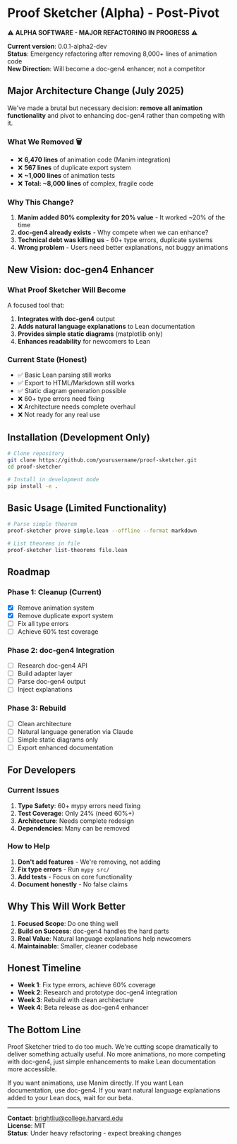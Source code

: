 # Proof Sketcher (Alpha) - Post-Pivot

⚠️ **ALPHA SOFTWARE - MAJOR REFACTORING IN PROGRESS** ⚠️

**Current version**: 0.0.1-alpha2-dev  
**Status**: Emergency refactoring after removing 8,000+ lines of animation code  
**New Direction**: Will become a doc-gen4 enhancer, not a competitor

## Major Architecture Change (July 2025)

We've made a brutal but necessary decision: **remove all animation functionality** and pivot to enhancing doc-gen4 rather than competing with it.

### What We Removed 🗑️
- ❌ **6,470 lines** of animation code (Manim integration)
- ❌ **567 lines** of duplicate export system
- ❌ **~1,000 lines** of animation tests
- ❌ **Total: ~8,000 lines** of complex, fragile code

### Why This Change?
1. **Manim added 80% complexity for 20% value** - It worked ~20% of the time
2. **doc-gen4 already exists** - Why compete when we can enhance?
3. **Technical debt was killing us** - 60+ type errors, duplicate systems
4. **Wrong problem** - Users need better explanations, not buggy animations

## New Vision: doc-gen4 Enhancer

### What Proof Sketcher Will Become
A focused tool that:
1. **Integrates with doc-gen4** output
2. **Adds natural language explanations** to Lean documentation
3. **Provides simple static diagrams** (matplotlib only)
4. **Enhances readability** for newcomers to Lean

### Current State (Honest)
- ✅ Basic Lean parsing still works
- ✅ Export to HTML/Markdown still works
- ✅ Static diagram generation possible
- ❌ 60+ type errors need fixing
- ❌ Architecture needs complete overhaul
- ❌ Not ready for any real use

## Installation (Development Only)

```bash
# Clone repository
git clone https://github.com/yourusername/proof-sketcher.git
cd proof-sketcher

# Install in development mode
pip install -e .
```

## Basic Usage (Limited Functionality)

```bash
# Parse simple theorem
proof-sketcher prove simple.lean --offline --format markdown

# List theorems in file
proof-sketcher list-theorems file.lean
```

## Roadmap

### Phase 1: Cleanup (Current)
- [x] Remove animation system
- [x] Remove duplicate export system
- [ ] Fix all type errors
- [ ] Achieve 60% test coverage

### Phase 2: doc-gen4 Integration
- [ ] Research doc-gen4 API
- [ ] Build adapter layer
- [ ] Parse doc-gen4 output
- [ ] Inject explanations

### Phase 3: Rebuild
- [ ] Clean architecture
- [ ] Natural language generation via Claude
- [ ] Simple static diagrams only
- [ ] Export enhanced documentation

## For Developers

### Current Issues
1. **Type Safety**: 60+ mypy errors need fixing
2. **Test Coverage**: Only 24% (need 60%+)
3. **Architecture**: Needs complete redesign
4. **Dependencies**: Many can be removed

### How to Help
1. **Don't add features** - We're removing, not adding
2. **Fix type errors** - Run `mypy src/`
3. **Add tests** - Focus on core functionality
4. **Document honestly** - No false claims

## Why This Will Work Better

1. **Focused Scope**: Do one thing well
2. **Build on Success**: doc-gen4 handles the hard parts
3. **Real Value**: Natural language explanations help newcomers
4. **Maintainable**: Smaller, cleaner codebase

## Honest Timeline

- **Week 1**: Fix type errors, achieve 60% coverage
- **Week 2**: Research and prototype doc-gen4 integration
- **Week 3**: Rebuild with clean architecture
- **Week 4**: Beta release as doc-gen4 enhancer

## The Bottom Line

Proof Sketcher tried to do too much. We're cutting scope dramatically to deliver something actually useful. No more animations, no more competing with doc-gen4, just simple enhancements to make Lean documentation more accessible.

If you want animations, use Manim directly. If you want Lean documentation, use doc-gen4. If you want natural language explanations added to your Lean docs, wait for our beta.

---

**Contact**: brightliu@college.harvard.edu  
**License**: MIT  
**Status**: Under heavy refactoring - expect breaking changes